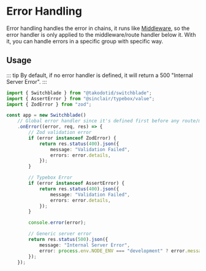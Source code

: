 # Error Handling

Error handling handles the error in chains, it runs like [Middleware](middleware.md), so the error handler is only applied to the middleware/route handler below it. With it, you can handle errors in a specific group with specific way.

## Usage

::: tip
By default, if no error handler is defined, it will return a 500 "Internal Server Error".
:::

```typescript
import { Switchblade } from "@takodotid/switchblade";
import { AssertError } from "@sinclair/typebox/value";
import { ZodError } from "zod";

const app = new Switchblade()
    // Global error handler since it's defined first before any route/middleware
    .onError((error, req, res) => {
        // Zod validation error
        if (error instanceof ZodError) {
            return res.status(400).json({
                message: "Validation Failed",
                errors: error.details,
            });
        }

        // Typebox Error
        if (error instanceof AssertError) {
            return res.status(400).json({
                message: "Validation Failed",
                errors: error.details,
            });
        }

        console.error(error);

        // Generic server error
        return res.status(500).json({
            message: "Internal Server Error",
            error: process.env.NODE_ENV === "development" ? error.message : "An unexpected error occurred",
        });
    });
```
